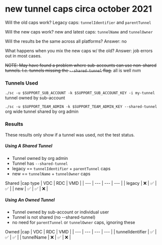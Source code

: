 # new tunnel caps circa october 2021
Will the old caps work? 
Legacy caps: `tunnelIdentifier` and `parentTunnel`

Will the new caps work? 
new and latest caps: `tunnelName` and `tunnelOwner`

Will the results be the same across all platforms?
Answer: no

What happens when you mix the new caps w/ the old?
Answer: job errors out in most cases.

~~NOTE: May have found a problem where sub-accounts can use non-shared tunnels. I.e. tunnels missing the `--shared-tunnel` flag.~~ all is well nvm

### Tunnels Used
`./sc -u $SUPPORT_SUB_ACCOUNT -k $SUPPORT_SUB_ACCOUNT_KEY -i my-tunnel` tunnel owned by sub-account

`./sc -u $SUPPORT_TEAM_ADMIN -k $SUPPORT_TEAM_ADMIN_KEY --shared-tunnel` org wide tunnel shared by org admin



### Results
These results only show if a tunnel was used, not the test status.

##### Using A  Shared Tunnel
- Tunnel owned by org admin
- Tunnel has `--shared-tunnel`
- legacy == `tunnelIdentifier` + `parentTunnel` caps
- new == `tunnelName` + `tunnelOwner` caps

Shared
|cap type | VDC | RDC | VMD |
| --- | --- | --- | --- |
| legacy | :x: | :white_check_mark: | :white_check_mark: |
| new | :white_check_mark: | :white_check_mark: | :x: |


##### Using An Owned Tunnel
- Tunnel owned by sub-account or individual user
- Tunnel is not shared (no --shared-tunnel)
- no need for `parentTunnel` or `tunnelOwner` caps, ignoring these

Owned
|cap | VDC | RDC | VMD |
| --- | --- | --- | --- |
| tunnelIdentifier | :white_check_mark: | :white_check_mark: | :white_check_mark: |
| tunnelName | :x: | :white_check_mark: | :x: |